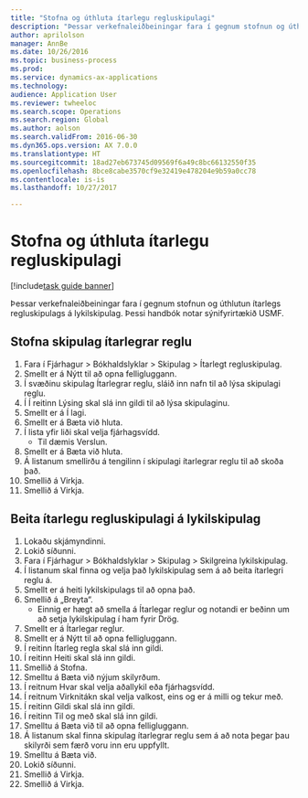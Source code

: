 ```yaml
--- 
title: "Stofna og úthluta ítarlegu regluskipulagi"
description: "Þessar verkefnaleiðbeiningar fara í gegnum stofnun og úthlutun ítarlegs regluskipulags á lykilskipulag."
author: aprilolson
manager: AnnBe
ms.date: 10/26/2016
ms.topic: business-process
ms.prod: 
ms.service: dynamics-ax-applications
ms.technology: 
audience: Application User
ms.reviewer: twheeloc
ms.search.scope: Operations
ms.search.region: Global
ms.author: aolson
ms.search.validFrom: 2016-06-30
ms.dyn365.ops.version: AX 7.0.0
ms.translationtype: HT
ms.sourcegitcommit: 18ad27eb673745d09569f6a49c8bc66132550f35
ms.openlocfilehash: 8bce8cabe3570cf9e32419e478204e9b59a0cc78
ms.contentlocale: is-is
ms.lasthandoff: 10/27/2017

---
```

# <a name="create-and-assign-advanced-rule-structures"></a>Stofna og úthluta ítarlegu regluskipulagi

[!include[task guide banner](../../includes/task-guide-banner.md)]

Þessar verkefnaleiðbeiningar fara í gegnum stofnun og úthlutun ítarlegs regluskipulags á lykilskipulag. Þessi handbók notar sýnifyrirtækið USMF.


## <a name="create-an-advanced-rule-structure"></a>Stofna skipulag ítarlegrar reglu
1. Fara í Fjárhagur > Bókhaldslyklar > Skipulag > Ítarlegt regluskipulag.
2. Smellt er á Nýtt til að opna felligluggann.
3. Í svæðinu skipulag Ítarlegrar reglu, sláið inn nafn til að lýsa skipulagi reglu.
4. Í Í reitinn Lýsing skal slá inn gildi til að lýsa skipulaginu.
5. Smellt er á Í lagi.
6. Smellt er á Bæta við hluta.
7. Í lista yfir liði skal velja fjárhagsvídd.
    * Til dæmis Verslun.  
8. Smellt er á Bæta við hluta.
9. Á listanum smellirðu á tengilinn í skipulagi ítarlegrar reglu til að skoða það.
10. Smellið á Virkja.
11. Smellið á Virkja.

## <a name="apply-an-advanced-rule-structure-to-an-account-structure"></a>Beita ítarlegu regluskipulagi á lykilskipulag
1. Lokaðu skjámyndinni.
2. Lokið síðunni.
3. Fara í Fjárhagur > Bókhaldslyklar > Skipulag > Skilgreina lykilskipulag.
4. Í listanum skal finna og velja það lykilskipulag sem á að beita ítarlegri reglu á.
5. Smellt er á heiti lykilskipulags til að opna það.
6. Smellið á „Breyta“.
    * Einnig er hægt að smella á Ítarlegar reglur og notandi er beðinn um að setja lykilskipulag í ham fyrir Drög.  
7. Smellt er á Ítarlegar reglur.
8. Smellt er á Nýtt til að opna felligluggann.
9. Í reitinn Ítarleg regla skal slá inn gildi.
10. Í reitinn Heiti skal slá inn gildi.
11. Smellið á Stofna.
12. Smelltu á Bæta við nýjum skilyrðum.
13. Í reitnum Hvar skal velja aðallykil eða fjárhagsvídd.
14. Í reitnum Virknitákn skal velja valkost, eins og er á milli og tekur með.
15. Í reitinn Gildi skal slá inn gildi.
16. Í reitinn Til og með skal slá inn gildi.
17. Smelltu á Bæta við til að opna felligluggann.
18. Á listanum skal finna skipulag ítarlegrar reglu sem á að nota þegar þau skilyrði sem færð voru inn eru uppfyllt.
19. Smelltu á Bæta við.
20. Lokið síðunni.
21. Smellið á Virkja.
22. Smellið á Virkja.


